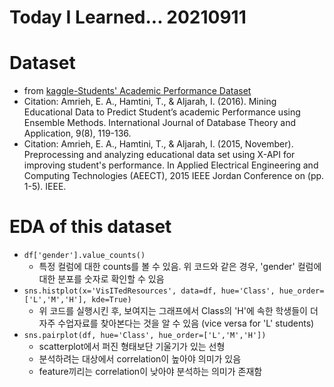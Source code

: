 # Today I Learned... 20210911

# Dataset
- from [kaggle-Students' Academic Performance Dataset](https://www.kaggle.com/aljarah/xAPI-Edu-Data)
- Citation: Amrieh, E. A., Hamtini, T., & Aljarah, I. (2016). Mining Educational Data to Predict Student’s academic Performance using Ensemble Methods. International Journal of Database Theory and Application, 9(8), 119-136.
- Citation: Amrieh, E. A., Hamtini, T., & Aljarah, I. (2015, November). Preprocessing and analyzing educational data set using X-API for improving student's performance. In Applied Electrical Engineering and Computing Technologies (AEECT), 2015 IEEE Jordan Conference on (pp. 1-5). IEEE.

# EDA of this dataset
- `df['gender'].value_counts()`
    - 특정 컬럼에 대한 counts를 볼 수 있음. 위 코드와 같은 경우, 'gender' 컬럼에 대한 분포를 숫자로 확인할 수 있음
- `sns.histplot(x='VisITedResources', data=df, hue='Class', hue_order=['L','M','H'], kde=True)`
    - 위 코드를 실행시킨 후, 보여지는 그래프에서 Class의 'H'에 속한 학생들이 더 자주 수업자료를 찾아본다는 것을 알 수 있음 (vice versa for 'L' students)
- `sns.pairplot(df, hue='Class', hue_order=['L','M','H'])`
    - scatterplot에서 퍼진 형태보단 기울기가 있는 선형
    - 분석하려는 대상에서 correlation이 높아야 의미가 있음
    - feature끼리는 correlation이 낮아야 분석하는 의미가 존재함
